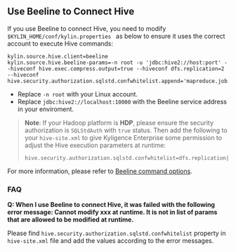 ## Use Beeline to Connect Hive

If you use Beeline to connect Hive, you need to modify `$KYLIN_HOME/conf/kylin.properties ` as below to ensure it uses the correct account to execute Hive commands:

```properties
kylin.source.hive.client=beeline
kylin.source.hive.beeline-params=-n root -u 'jdbc:hive2://host:port' --hiveconf hive.exec.compress.output=true --hiveconf dfs.replication=2  --hiveconf hive.security.authorization.sqlstd.confwhitelist.append='mapreduce.job.*|dfs.*'
```

- Replace `-n root` with your Linux account.
- Replace `jdbc:hive2://localhost:10000` with the Beeline service address in your enviroment.

> **Note**: If your Hadoop platform is **HDP**, please ensure the security authorization is `SQLStdAuth` with `true` status. Then add the following to your `hive-site.xml` to give Kyligence Enterprise some permission to adjust the Hive execution parameters at runtime:
>
> ```properties
> hive.security.authorization.sqlstd.confwhitelist=dfs.replication|hive.exec.compress.output|hive.auto.convert.join|hive.auto.convert.join.noconditionaltask.*|mapreduce.map.output.compress.codec|mapreduce.output.fileoutputformat.compress.*|mapreduce.job.split.metainfo.maxsize|hive.stats.autogather|hive.merge.*|hive.security.authorization.sqlstd.confwhitelist.*|fs.defaultFS|mapreduce.job.reduces
> ```

For more information, please refer to [Beeline command options](https://cwiki.apache.org/confluence/display/Hive/HiveServer2+Clients#HiveServer2Clients-BeelineCommandOptions).



### FAQ

**Q: When I use Beeline to connect Hive, it was failed with the following error message:  Cannot modify xxx at runtime. It is not in list of params that are allowed to be modified at runtime.**

Please find `hive.security.authorization.sqlstd.confwhitelist` property in `hive-site.xml` file and add the values according to the error messages. 